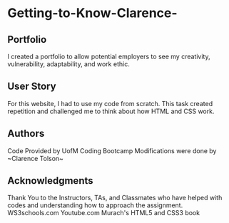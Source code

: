# Getting-to-Know-Clarence-

## Portfolio
I created a portfolio to allow potential employers to see my creativity, vulnerability, adaptability, and work ethic.

## User Story
For this website, I had to use my code from scratch. This task created repetition and challenged me to think about how HTML and CSS work.

## Authors
Code Provided by UofM Coding Bootcamp 
Modifications were done by ~Clarence Tolson~

## Acknowledgments
Thank You to the Instructors, TAs, and Classmates who have helped with codes and understanding how to approach the assignment.
WS3schools.com
Youtube.com
Murach's HTML5 and CSS3 book 



